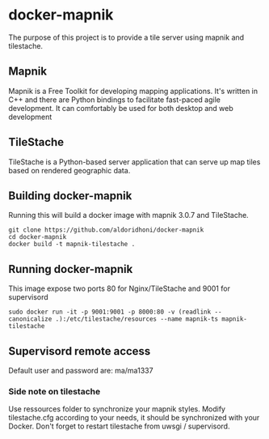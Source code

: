 docker-mapnik
===================

The purpose of this project is to provide a tile server using mapnik and tilestache.

## Mapnik

Mapnik is a Free Toolkit for developing mapping applications. It's written in C++ and there are Python bindings to facilitate fast-paced agile development. It can comfortably be used for both desktop and web development

## TileStache

TileStache is a Python-based server application that can serve up map tiles based on rendered geographic data.

## Building docker-mapnik

Running this will build a docker image with mapnik 3.0.7 and TileStache.

    git clone https://github.com/aldoridhoni/docker-mapnik
    cd docker-mapnik
    docker build -t mapnik-tilestache .


## Running docker-mapnik

This image expose two ports 80 for Nginx/TileStache and 9001 for supervisord

    sudo docker run -it -p 9001:9001 -p 8000:80 -v (readlink --canonicalize .):/etc/tilestache/resources --name mapnik-ts mapnik-tilestache


## Supervisord remote access

Default user and password are: ma/ma1337

### Side note on tilestache

Use ressources folder to synchronize your mapnik styles.
Modify tilestache.cfg according to your needs, it should be synchronized with your Docker.
Don't forget to restart tilestache from uwsgi / supervisord.
